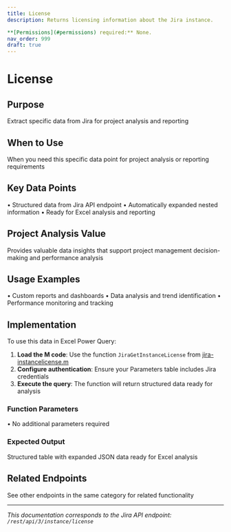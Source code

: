 ```yaml
---
title: License
description: Returns licensing information about the Jira instance.

**[Permissions](#permissions) required:** None.
nav_order: 999
draft: true
---
```


# License

## Purpose
Extract specific data from Jira for project analysis and reporting

## When to Use
When you need this specific data point for project analysis or reporting requirements

## Key Data Points
• Structured data from Jira API endpoint
• Automatically expanded nested information
• Ready for Excel analysis and reporting

## Project Analysis Value
Provides valuable data insights that support project management decision-making and performance analysis

## Usage Examples
• Custom reports and dashboards
• Data analysis and trend identification
• Performance monitoring and tracking

## Implementation
To use this data in Excel Power Query:

1. **Load the M code**: Use the function `JiraGetInstanceLicense` from [jira-instancelicense.m](../assets/jira-instancelicense.m)
2. **Configure authentication**: Ensure your Parameters table includes Jira credentials
3. **Execute the query**: The function will return structured data ready for analysis

### Function Parameters
• No additional parameters required

### Expected Output
Structured table with expanded JSON data ready for Excel analysis

## Related Endpoints
See other endpoints in the same category for related functionality

---
*This documentation corresponds to the Jira API endpoint: `/rest/api/3/instance/license`*
